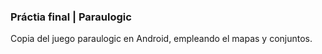 ### Práctia final | Paraulogic

Copia del juego paraulogic en Android, empleando el mapas y conjuntos.
